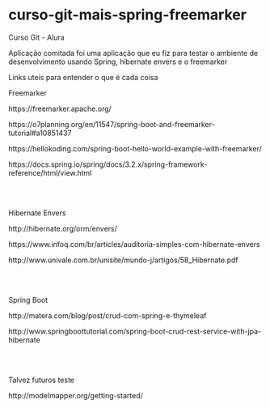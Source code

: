 # curso-git-mais-spring-freemarker
<p>Curso Git - Alura </p>
<p>Aplicação comitada foi uma aplicação que eu fiz para testar o ambiente de desenvolvimento usando Spring, hibernate envers e o freemarker</p>
<p>Links uteis para entender o que é cada coisa</p>
<p>Freemarker</p>
<p>https://freemarker.apache.org/</p>
<p>https://o7planning.org/en/11547/spring-boot-and-freemarker-tutorial#a10851437</p>
<p>https://hellokoding.com/spring-boot-hello-world-example-with-freemarker/</p>
<p>https://docs.spring.io/spring/docs/3.2.x/spring-framework-reference/html/view.html</p>
</br></br>
<p>Hibernate Envers</p>
<p>http://hibernate.org/orm/envers/</p>
<p>https://www.infoq.com/br/articles/auditoria-simples-com-hibernate-envers</p>
<p>http://www.univale.com.br/unisite/mundo-j/artigos/58_Hibernate.pdf</p>
</br></br>
<p>Spring Boot</p>
<p>http://matera.com/blog/post/crud-com-spring-e-thymeleaf</p>
<p>http://www.springboottutorial.com/spring-boot-crud-rest-service-with-jpa-hibernate</p>
</br></br>
<p>Talvez futuros teste</p>
<p>http://modelmapper.org/getting-started/</p>

